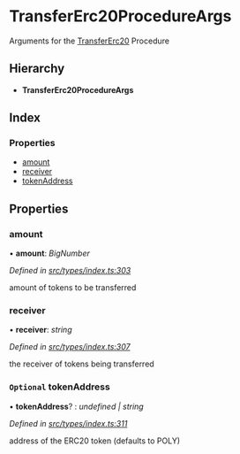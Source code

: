 # TransferErc20ProcedureArgs

Arguments for the [TransferErc20](../enums/_types_index_.proceduretype.md#transfererc20) Procedure

## Hierarchy

* **TransferErc20ProcedureArgs**

## Index

### Properties

* [amount](../interfaces/_types_index_.transfererc20procedureargs.md#amount)
* [receiver](../interfaces/_types_index_.transfererc20procedureargs.md#receiver)
* [tokenAddress](../interfaces/_types_index_.transfererc20procedureargs.md#optional-tokenaddress)

## Properties

### amount

• **amount**: _BigNumber_

_Defined in_ [_src/types/index.ts:303_](https://github.com/PolymathNetwork/polymath-sdk/blob/e8bbc1e/src/types/index.ts#L303)

amount of tokens to be transferred

### receiver

• **receiver**: _string_

_Defined in_ [_src/types/index.ts:307_](https://github.com/PolymathNetwork/polymath-sdk/blob/e8bbc1e/src/types/index.ts#L307)

the receiver of tokens being transferred

### `Optional` tokenAddress

• **tokenAddress**? : _undefined \| string_

_Defined in_ [_src/types/index.ts:311_](https://github.com/PolymathNetwork/polymath-sdk/blob/e8bbc1e/src/types/index.ts#L311)

address of the ERC20 token \(defaults to POLY\)

